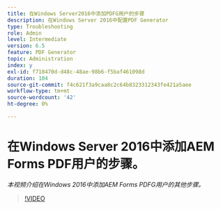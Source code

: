 ```yaml
---
title: 在Windows Server2016中添加PDFG用户的步骤
description: 在Windows Server 2016中配置PDF Generator
type: Troubleshooting
role: Admin
level: Intermediate
version: 6.5
feature: PDF Generator
topic: Administration
index: y
exl-id: f718470d-d48c-48ae-98b6-f5baf461098d
duration: 104
source-git-commit: f4c621f3a9caa8c2c64b8323312343fe421a5aee
workflow-type: tm+mt
source-wordcount: '42'
ht-degree: 0%

---
```


# 在Windows Server 2016中添加AEM Forms PDF用户的步骤。

*本视频介绍在Windows 2016中添加AEM Forms PDFG用户的其他步骤。*

>[!VIDEO](https://video.tv.adobe.com/v/335479?quality=12&learn=on)
